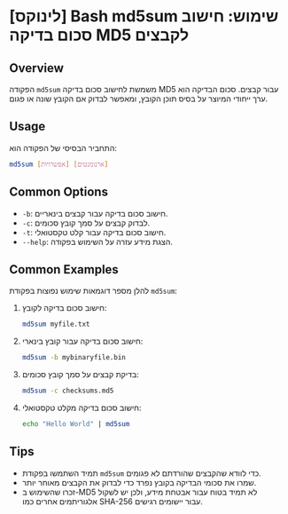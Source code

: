 # [לינוקס] Bash md5sum שימוש: חישוב סכום בדיקה MD5 לקבצים

## Overview
הפקודה `md5sum` משמשת לחישוב סכום בדיקה MD5 עבור קבצים. סכום הבדיקה הוא ערך ייחודי המיוצר על בסיס תוכן הקובץ, ומאפשר לבדוק אם הקובץ שונה או פגום.

## Usage
התחביר הבסיסי של הפקודה הוא:

```bash
md5sum [אפשרויות] [ארגומנטים]
```

## Common Options
- `-b`: חישוב סכום בדיקה עבור קבצים בינאריים.
- `-c`: לבדוק קבצים על סמך קובץ סכומים.
- `-t`: חישוב סכום בדיקה עבור קלט טקסטואלי.
- `--help`: הצגת מידע עזרה על השימוש בפקודה.

## Common Examples
להלן מספר דוגמאות שימוש נפוצות בפקודת `md5sum`:

1. חישוב סכום בדיקה לקובץ:
   ```bash
   md5sum myfile.txt
   ```

2. חישוב סכום בדיקה עבור קובץ בינארי:
   ```bash
   md5sum -b mybinaryfile.bin
   ```

3. בדיקת קבצים על סמך קובץ סכומים:
   ```bash
   md5sum -c checksums.md5
   ```

4. חישוב סכום בדיקה מקלט טקסטואלי:
   ```bash
   echo "Hello World" | md5sum
   ```

## Tips
- תמיד השתמשו בפקודת `md5sum` כדי לוודא שהקבצים שהורדתם לא פגומים.
- שמרו את סכומי הבדיקה בקובץ נפרד כדי לבדוק את הקבצים מאוחר יותר.
- זכרו שהשימוש ב-MD5 לא תמיד בטוח עבור אבטחת מידע, ולכן יש לשקול אלגוריתמים אחרים כמו SHA-256 עבור יישומים רגישים.